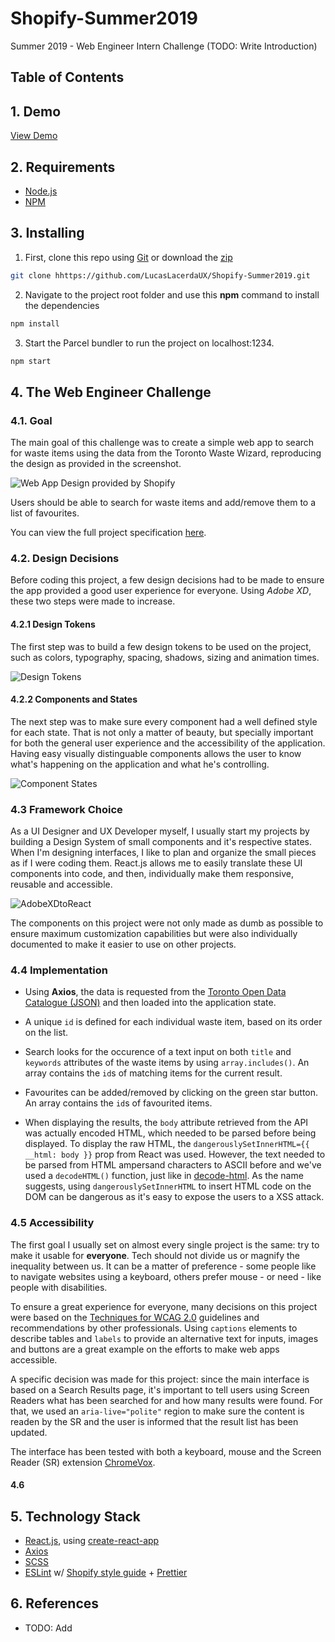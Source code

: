 # Shopify-Summer2019

Summer 2019 - Web Engineer Intern Challenge
(TODO: Write Introduction)

## Table of Contents

## 1. Demo

[View Demo](http://lacerda.design/ShopifySummer2019/)

## 2. Requirements

- [Node.js](https://nodejs.org/en/)
- [NPM](https://www.npmjs.com/)

## 3. Installing

1. First, clone this repo using [Git](https://git-scm.com/) or download the [zip](https://github.com/LucasLacerdaUX/Shopify-Summer2019/archive/master.zip)

```bash
git clone hhttps://github.com/LucasLacerdaUX/Shopify-Summer2019.git
```

2. Navigate to the project root folder and use this **npm** command to install the dependencies

```bash
npm install
```

3. Start the Parcel bundler to run the project on localhost:1234.

```bash
npm start
```

## 4. The Web Engineer Challenge

### 4.1. Goal

The main goal of this challenge was to create a simple web app to search for waste items using the data from the Toronto Waste Wizard, reproducing the design as provided in the screenshot.

![Web App Design provided by Shopify](http://cdn.shopify.com/static/web-eng-challenge-summer-2019/design.png)

Users should be able to search for waste items and add/remove them to a list of favourites.

You can view the full project specification [here](challenge).

### 4.2. Design Decisions

Before coding this project, a few design decisions had to be made to ensure the app provided a good user experience for everyone. Using _Adobe XD_, these two steps were made to increase.

#### 4.2.1 Design Tokens

The first step was to build a few design tokens to be used on the project, such as colors, typography, spacing, shadows, sizing and animation times.

![Design Tokens](http://lacerda.design/Shopify2019/DesignTokens.png)

#### 4.2.2 Components and States

The next step was to make sure every component had a well defined style for each state. That is not only a matter of beauty, but specially important for both the general user experience and the accessibility of the application. Having easy visually distinguable components allows the user to know what's happening on the application and what he's controlling.

![Component States](http://lacerda.design/Shopify2019/DesignTokens.png)

### 4.3 Framework Choice

As a UI Designer and UX Developer myself, I usually start my projects by building a Design System of small components and it's respective states. When I'm designing interfaces, I like to plan and organize the small pieces as if I were coding them. React.js allows me to easily translate these UI components into code, and then, individually make them responsive, reusable and accessible.

![AdobeXDtoReact](http://lacerda.design/Shopify2019/DesignTokens.png)

The components on this project were not only made as dumb as possible to ensure maximum customization capabilities but were also individually documented to make it easier to use on other projects.

### 4.4 Implementation

- Using **Axios**, the data is requested from the [Toronto Open Data Catalogue (JSON)](https://secure.toronto.ca/cc_sr_v1/data/swm_waste_wizard_APR?limit=1000) and then loaded into the application state.

- A unique `id` is defined for each individual waste item, based on its order on the list.

- Search looks for the occurence of a text input on both `title` and `keywords` attributes of the waste items by using `array.includes()`. An array contains the `id`s of matching items for the current result.

- Favourites can be added/removed by clicking on the green star button. An array contains the `id`s of favourited items.

- When displaying the results, the `body` attribute retrieved from the API was actually encoded HTML, which needed to be parsed before being displayed. To display the raw HTML, the `dangerouslySetInnerHTML={{ __html: body }}` prop from React was used. However, the text needed to be parsed from HTML ampersand characters to ASCII before and we've used a `decodeHTML()` function, just like in [decode-html](https://github.com/intesso/decode-html). As the name suggests, using `dangerouslySetInnerHTML` to insert HTML code on the DOM can be dangerous as it's easy to expose the users to a XSS attack.

### 4.5 Accessibility

The first goal I usually set on almost every single project is the same: try to make it usable for **everyone**. Tech should not divide us or magnify the inequality between us. It can be a matter of preference - some people like to navigate websites using a keyboard, others prefer mouse - or need - like people with disabilities.

To ensure a great experience for everyone, many decisions on this project were based on the [Techniques for WCAG 2.0](https://www.w3.org/TR/WCAG20-TECHS/) guidelines and recommendations by other professionals. Using `captions` elements to describe tables and `labels` to provide an alternative text for inputs, images and buttons are a great example on the efforts to make web apps accessible.

A specific decision was made for this project: since the main interface is based on a Search Results page, it's important to tell users using Screen Readers what has been searched for and how many results were found. For that, we used an `aria-live="polite"` region to make sure the content is readen by the SR and the user is informed that the result list has been updated.

The interface has been tested with both a keyboard, mouse and the Screen Reader (SR) extension [ChromeVox](https://chrome.google.com/webstore/detail/chromevox/kgejglhpjiefppelpmljglcjbhoiplfn?hl=pt-BR).

#### 4.6

## 5. Technology Stack

- [React.js](https://reactjs.org), using [create-react-app](https://facebook.github.io/create-react-app)
- [Axios](https://github.com/axios/axios)
- [SCSS](https://sass-lang.com/)
- [ESLint](https://eslint.org/) w/ [Shopify style guide](https://www.npmjs.com/package/eslint-plugin-shopify) + [Prettier](https://github.com/prettier/prettier)

## 6. References

- TODO: Add
